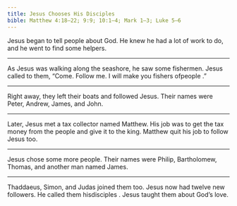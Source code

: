 ```yaml
---
title: Jesus Chooses His Disciples
bible: Matthew 4:18–22; 9:9; 10:1–4; Mark 1–3; Luke 5–6
---
```


Jesus began to tell people about God.
He knew he had a lot of work to do,
and he went to find some helpers.

---

As Jesus was walking along the seashore,
he saw some fishermen.
Jesus called to them, “Come. Follow me.
I will make you fishers ofpeople
.”

---

Right away, they left their boats
and followed Jesus. Their names were
Peter, Andrew, James, and John.

---

Later, Jesus met a tax collector named
Matthew. His job was to get the tax money
from the people and give it to the king.
Matthew quit his job to follow Jesus too.

---

Jesus chose some more people.
Their names were Philip, Bartholomew,
Thomas, and another man named James.

---

Thaddaeus, Simon, and Judas joined them
too. Jesus now had twelve new followers.
He called them hisdisciples
.
Jesus taught them about God’s love.

